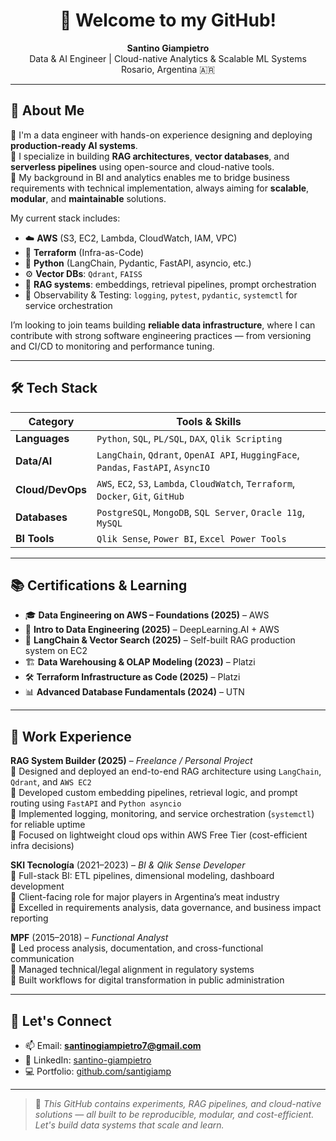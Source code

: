 
<h1 align="center">👋 Welcome to my GitHub!</h1>

<p align="center">
  <b>Santino Giampietro</b><br/>
  Data & AI Engineer | Cloud-native Analytics & Scalable ML Systems<br/>
  Rosario, Argentina 🇦🇷
</p>

---

## 🚀 About Me

🎯 I'm a data engineer with hands-on experience designing and deploying **production-ready AI systems**.  
🧠 I specialize in building **RAG architectures**, **vector databases**, and **serverless pipelines** using open-source and cloud-native tools.  
🔁 My background in BI and analytics enables me to bridge business requirements with technical implementation, always aiming for **scalable**, **modular**, and **maintainable** solutions.

My current stack includes:

- ☁️ **AWS** (S3, EC2, Lambda, CloudWatch, IAM, VPC)
- 🔧 **Terraform** (Infra-as-Code)
- 🐍 **Python** (LangChain, Pydantic, FastAPI, asyncio, etc.)
- ⚙️ **Vector DBs**: `Qdrant`, `FAISS`
- 🧠 **RAG systems**: embeddings, retrieval pipelines, prompt orchestration
- 🧪 Observability & Testing: `logging`, `pytest`, `pydantic`, `systemctl` for service orchestration

I’m looking to join teams building **reliable data infrastructure**, where I can contribute with strong software engineering practices — from versioning and CI/CD to monitoring and performance tuning.

---

## 🛠️ Tech Stack

| Category       | Tools & Skills |
|----------------|----------------|
| **Languages**  | `Python`, `SQL`, `PL/SQL`, `DAX`, `Qlik Scripting` |
| **Data/AI**    | `LangChain`, `Qdrant`, `OpenAI API`, `HuggingFace`, `Pandas`, `FastAPI`, `AsyncIO` |
| **Cloud/DevOps** | `AWS`, `EC2`, `S3`, `Lambda`, `CloudWatch`, `Terraform`, `Docker`, `Git`, `GitHub` |
| **Databases**  | `PostgreSQL`, `MongoDB`, `SQL Server`, `Oracle 11g`, `MySQL` |
| **BI Tools**   | `Qlik Sense`, `Power BI`, `Excel Power Tools` |

---

## 📚 Certifications & Learning

- 🎓 **Data Engineering on AWS – Foundations (2025)** – AWS  
- 📘 **Intro to Data Engineering (2025)** – DeepLearning.AI + AWS  
- 🧠 **LangChain & Vector Search (2025)** – Self-built RAG production system on EC2  
- 🏗 **Data Warehousing & OLAP Modeling (2023)** – Platzi  
- 🛠 **Terraform Infrastructure as Code (2025)** – Platzi  
- 📊 **Advanced Database Fundamentals (2024)** – UTN

---

## 💼 Work Experience

**RAG System Builder (2025)** – *Freelance / Personal Project*  
🔹 Designed and deployed an end-to-end RAG architecture using `LangChain`, `Qdrant`, and `AWS EC2`  
🔹 Developed custom embedding pipelines, retrieval logic, and prompt routing using `FastAPI` and `Python asyncio`  
🔹 Implemented logging, monitoring, and service orchestration (`systemctl`) for reliable uptime  
🔹 Focused on lightweight cloud ops within AWS Free Tier (cost-efficient infra decisions)

**SKI Tecnología** (2021–2023) – *BI & Qlik Sense Developer*  
🔹 Full-stack BI: ETL pipelines, dimensional modeling, dashboard development  
🔹 Client-facing role for major players in Argentina’s meat industry  
🔹 Excelled in requirements analysis, data governance, and business impact reporting

**MPF** (2015–2018) – *Functional Analyst*  
🔹 Led process analysis, documentation, and cross-functional communication  
🔹 Managed technical/legal alignment in regulatory systems  
🔹 Built workflows for digital transformation in public administration

---

## 🔗 Let's Connect

- 📫 Email: **santinogiampietro7@gmail.com**  
- 💼 LinkedIn: [santino-giampietro](https://www.linkedin.com/in/santino-giampietro)  
- 💻 Portfolio: [github.com/santigiamp](https://github.com/santigiamp)

---

> 💬 *This GitHub contains experiments, RAG pipelines, and cloud-native solutions — all built to be reproducible, modular, and cost-efficient. Let's build data systems that scale and learn.*
